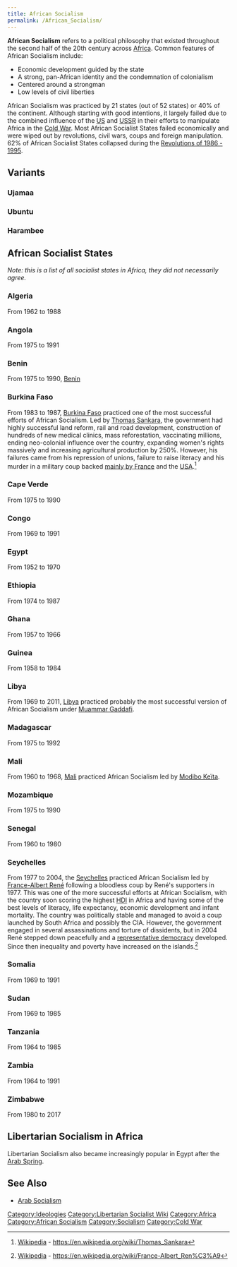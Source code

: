 ```yaml
---
title: African Socialism
permalink: /African_Socialism/
---
```


**African Socialism** refers to a political philosophy that existed
throughout the second half of the 20th century across
[Africa](Africa "wikilink"). Common features of African Socialism
include:

- Economic development guided by the state
- A strong, pan-African identity and the condemnation of colonialism
- Centered around a strongman
- Low levels of civil liberties

African Socialism was practiced by 21 states (out of 52 states) or 40%
of the continent. Although starting with good intentions, it largely
failed due to the combined influence of the
[US](Timeline_of_US_Imperialism "wikilink") and
[USSR](Timeline_of_USSR_Imperialism "wikilink") in their efforts to
manipulate Africa in the [Cold War](Cold_War "wikilink"). Most African
Socialist States failed economically and were wiped out by revolutions,
civil wars, coups and foreign manipulation. 62% of African Socialist
States collapsed during the [Revolutions of 1986 -
1995](Revolutions_of_1986_-_1995 "wikilink").

## Variants

### Ujamaa

### Ubuntu

### Harambee

## African Socialist States

*Note: this is a list of all socialist states in Africa, they did not
necessarily agree.*

### Algeria

From 1962 to 1988

### Angola

From 1975 to 1991

### Benin

From 1975 to 1990, [Benin](Benin "wikilink")

### Burkina Faso

From 1983 to 1987, [Burkina Faso](Burkina_Faso "wikilink") practiced one
of the most successful efforts of African Socialism. Led by [Thomas
Sankara](Thomas_Sankara "wikilink"), the government had highly
successful land reform, rail and road development, construction of
hundreds of new medical clinics, mass reforestation, vaccinating
millions, ending neo-colonial influence over the country, expanding
women's rights massively and increasing agricultural production by 250%.
However, his failures came from his repression of unions, failure to
raise literacy and his murder in a military coup backed [mainly by
France](Françafrique "wikilink") and the
[USA](Timeline_of_US_Imperialism "wikilink").[^1]

### Cape Verde

From 1975 to 1990

### Congo

From 1969 to 1991

### Egypt

From 1952 to 1970

### Ethiopia

From 1974 to 1987

### Ghana

From 1957 to 1966

### Guinea

From 1958 to 1984

### Libya

From 1969 to 2011, [Libya](Libya "wikilink") practiced probably the most
successful version of African Socialism under [Muammar
Gaddafi](Muammar_Gaddafi "wikilink").

### Madagascar

From 1975 to 1992

### Mali

From 1960 to 1968, [Mali](Mali "wikilink") practiced African Socialism
led by [Modibo Keïta](Modibo_Keïta "wikilink").

### Mozambique

From 1975 to 1990

### Senegal

From 1960 to 1980

### Seychelles

From 1977 to 2004, the [Seychelles](Seychelles "wikilink") practiced
African Socialism led by [France-Albert
René](France-Albert_René "wikilink") following a bloodless coup by
René's supporters in 1977. This was one of the more successful efforts
at African Socialism, with the country soon scoring the highest
[HDI](Human_Development_Index "wikilink") in Africa and having some of
the best levels of literacy, life expectancy, economic development and
infant mortality. The country was politically stable and managed to
avoid a coup launched by South Africa and possibly the CIA. However, the
government engaged in several assassinations and torture of dissidents,
but in 2004 René stepped down peacefully and a [representative
democracy](Representative_Democracy "wikilink") developed. Since then
inequality and poverty have increased on the islands.[^2]

### Somalia

From 1969 to 1991

### Sudan

From 1969 to 1985

### Tanzania

From 1964 to 1985

### Zambia

From 1964 to 1991

### Zimbabwe

From 1980 to 2017

## Libertarian Socialism in Africa

Libertarian Socialism also became increasingly popular in Egypt after
the [Arab Spring](Arab_Spring "wikilink").

## See Also

- [Arab Socialism](Arab_Socialism "wikilink")

[Category:Ideologies](Category:Ideologies "wikilink")
[Category:Libertarian Socialist
Wiki](Category:Libertarian_Socialist_Wiki "wikilink")
[Category:Africa](Category:Africa "wikilink") [Category:African
Socialism](Category:African_Socialism "wikilink")
[Category:Socialism](Category:Socialism "wikilink") [Category:Cold
War](Category:Cold_War "wikilink")

[^1]: [Wikipedia](Wikipedia "wikilink") -
    <https://en.wikipedia.org/wiki/Thomas_Sankara>

[^2]: [Wikipedia](Wikipedia "wikilink") -
    <https://en.wikipedia.org/wiki/France-Albert_Ren%C3%A9>